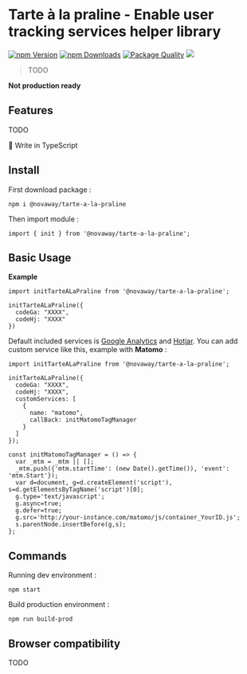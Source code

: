 # Tarte à la praline - Enable user tracking services helper library

<a href="https://www.npmjs.com/package/@novaway/tarte-a-la-praline"><img src="https://img.shields.io/npm/v/@novaway/tarte-a-la-praline.svg" alt="npm Version"></a>
<a href="https://npmcharts.com/compare/@novaway/tarte-a-la-praline?minimal=true"><img src="https://img.shields.io/npm/dw/@novaway/tarte-a-la-praline.svg" alt="npm Downloads"></a>
<a href="https://packagequality.com/#?package=@novaway%2Ftarte-a-la-praline"><img src="https://npm.packagequality.com/shield/@novaway%2Ftarte-a-la-praline.svg" alt="Package Quality"></a>
<a href="https://david-dm.org/novaway/tarte-a-la-praline" title="dependencies status"><img src="https://david-dm.org/novaway/tarte-a-la-praline/status.svg"/></a>

> TODO

**Not production ready**

## Features

TODO

🔷 Write in TypeScript

## Install

First download package :

`npm i @novaway/tarte-a-la-praline`

Then import module :

`import { init } from '@novaway/tarte-a-la-praline';`

## Basic Usage

**Example**

```
import initTarteALaPraline from '@novaway/tarte-a-la-praline';

initTarteALaPraline({
  codeGa: "XXXX",
  codeHj: "XXXX"
})
```

Default included services is [Google Analytics](https://analytics.google.com/analytics/web/) and [Hotjar](https://www.hotjar.com/). You can add custom service like this, example with **Matomo** :

```
import initTarteALaPraline from '@novaway/tarte-a-la-praline';

initTarteALaPraline({
  codeGa: "XXXX",
  codeHj: "XXXX",
  customServices: [
    {
      name: "matomo",
      callBack: initMatomoTagManager
    }
  ]
});

const initMatomoTagManager = () => {
  var _mtm = _mtm || [];
  _mtm.push({'mtm.startTime': (new Date().getTime()), 'event': 'mtm.Start'});
  var d=document, g=d.createElement('script'), s=d.getElementsByTagName('script')[0];
  g.type='text/javascript';
  g.async=true;
  g.defer=true;
  g.src='http://your-instance.com/matomo/js/container_YourID.js';
  s.parentNode.insertBefore(g,s);
};
```

## Commands

Running dev environment :

`npm start`

Build production environment :

`npm run build-prod`

## Browser compatibility

TODO
